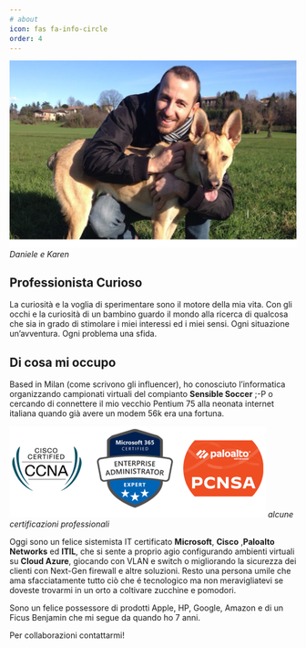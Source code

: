 ```yaml
---
# about
icon: fas fa-info-circle
order: 4
---
```

![chi sono](/assets/chi_sono.png)
_Daniele e Karen_
## Professionista Curioso

La curiosità e la voglia di sperimentare sono il motore della mia vita.
Con gli occhi e la curiosità di un bambino guardo il mondo alla ricerca di qualcosa che sia in grado di stimolare i miei interessi ed i miei sensi.
Ogni situazione un’avventura. Ogni problema una sfida.

## Di cosa mi occupo

Based in Milan (come scrivono gli influencer), ho conosciuto l’informatica organizzando campionati virtuali del compianto <strong>Sensible Soccer</strong> ;-P o cercando di connettere il mio vecchio Pentium 75 alla neonata internet italiana quando già avere un modem 56k era una fortuna.

![Certificazioni](/assets/2024-02-10/certifications.png)
_alcune certificazioni professionali_

Oggi sono un felice sistemista IT certificato <strong>Microsoft</strong>, <strong>Cisco</strong> ,<strong>Paloalto Networks</strong> ed <strong>ITIL</strong>, che si sente a proprio agio configurando ambienti virtuali su <strong>Cloud Azure</strong>, giocando con VLAN e switch o migliorando la sicurezza dei clienti con Next-Gen firewall e altre soluzioni. Resto una persona umile che ama sfacciatamente tutto ciò che é tecnologico ma non meravigliatevi se doveste trovarmi in un orto a coltivare zucchine e pomodori.

Sono un felice possessore di prodotti Apple, HP, Google, Amazon e di un Ficus Benjamin che mi segue da quando ho 7 anni.

Per collaborazioni contattarmi!
